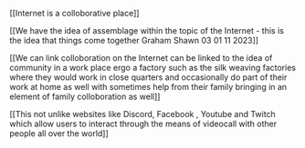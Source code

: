[[Internet is a colloborative place]]

[[We have the idea of assemblage within the topic of the Internet - this is the idea that things come together Graham Shawn 03 01 11 2023]]

[[We can link colloboration on the Internet can be linked to the idea of community in a work place ergo a factory such as the silk weaving factories where they would work in close quarters and occasionally do part of their work at home as well with sometimes help from their family bringing in an element of family colloboration as well]]

[[This not unlike websites like Discord, Facebook , Youtube and Twitch which allow users to interact through the means of videocall with other people all over the world]]
